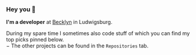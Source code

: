### Hey you 👋

**I'm a developer** at [Becklyn](https://www.becklyn.com/) in Ludwigsburg.

During my spare time I sometimes also code stuff of which you can find my top picks pinned below.  
&minus; The other projects can be found in the `Repositories` tab.
